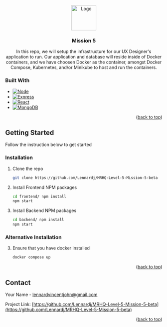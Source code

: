<a name="readme-top"></a>

<br />
<div align="center">
  <a href="https://github.com/lennardj/MRHQ-Level-5-Mission-5">
    <img src="https://www.unitec.ac.nz/sites/default/files/public/_resampled/Mission%20Ready%20Clear%20Space%20Horizontal_0.png-821x405.png" alt="Logo" width="80" height="80">
  </a>

<h3 align="center">Mission 5</h3>

  <p align="center">
    In this repo, we will setup the infrastructure for our UX Designer's application to run.  Our application and database will reside inside of Docker containers, and we have choosen Docker as the container, amongst Docker Compose, Kubernetes, and/or Minikube to host and run the containers.  
  </p>
</div>

### Built With

- [![Node][node.js]][node-url]
- [![Express][express.js]][express-url]
- [![React][react.js]][react-url]
- [![MongoDB][mongodb.com]][mongodb-url]
<!-- - [![Vue][vue.js]][vue-url]
- [![Angular][angular.io]][angular-url]
- [![Svelte][svelte.dev]][svelte-url]
- [![Laravel][laravel.com]][laravel-url]
- [![Bootstrap][bootstrap.com]][bootstrap-url]
- [![JQuery][jquery.com]][jquery-url] -->

<p align="right">(<a href="#readme-top">back to top</a>)</p>

<!-- GETTING STARTED -->

## Getting Started

Follow the instruction below to get started

### Installation

1. Clone the repo
   ```sh
   git clone https://github.com/Lennardj/MRHQ-Level-5-Mission-5-beta
   ```
2. Install Frontend NPM packages
   ```sh
   cd frontend/ npm install
   npm start
   ```
3. Install Backend NPM packages
   ```sh
   cd backend/ npm install
   npm start
   ```

### Alternative Installation

3. Ensure that you have docker installed
   ```sh
   docker compose up
   ```

<p align="right">(<a href="#readme-top">back to top</a>)</p>

<!-- CONTACT -->

## Contact

Your Name - lennardvincentjohn@gmail.com

Project Link: [https://github.com/Lennardj/MRHQ-Level-5-Mission-5-beta](https://github.com/Lennardj/MRHQ-Level-5-Mission-5-beta)

<p align="right">(<a href="#readme-top">back to top</a>)</p>

[react.js]: https://img.shields.io/badge/React-20232A?style=for-the-badge&logo=react&logoColor=61DAFB
[react-url]: https://reactjs.org/
[node.js]: https://img.shields.io/badge/Node.js-339933?style=for-the-badge&logo=nodedotjs&logoColor=white
[node-url]: https://nodejs.org/en/
[express.js]: https://img.shields.io/badge/Express.js-000000?style=for-the-badge&logo=express&logoColor=white
[express-url]: https://expressjs.com/
[mongodb.com]: https://img.shields.io/badge/MongoDB-4EA94B?style=for-the-badge&logo=mongodb&logoColor=white
[mongodb-url]: https://www.mongodb.com/

